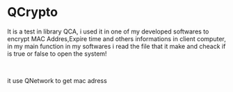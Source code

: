 # QCrypto
It is a test in library QCA, i used it in one of my developed softwares to encrypt MAC Addres,Expire time and others informations
in client computer, in my main function in my softwares i read the file that it make and cheack if is true or false to open the system!

<br />

it use QNetwork to get mac adress
<br />
